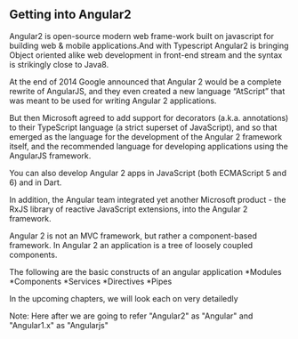 ## Getting into Angular2

Angular2 is open-source modern web frame-work built on javascript for building web & mobile applications.And with Typescript Angular2 is bringing Object oriented alike web development in front-end stream and the syntax is strikingly close to Java8.

At the end of 2014 Google announced that Angular 2 would be a complete rewrite of AngularJS, and they even created a new language “AtScript” that was meant to be used for writing Angular 2 applications.

But then Microsoft agreed to add support for decorators (a.k.a. annotations) to their TypeScript language (a strict superset of JavaScript), and so that emerged as the language for the development of the Angular 2 framework itself, and the recommended language for developing applications using the AngularJS framework.

You can also develop Angular 2 apps in JavaScript (both ECMAScript 5 and 6) and in Dart.

In addition, the Angular team integrated yet another Microsoft product - the RxJS library of reactive JavaScript extensions, into the Angular 2 framework.

Angular 2 is not an MVC framework, but rather a component-based framework. In Angular 2 an application is a tree of loosely coupled components.


The following are the basic constructs of an angular application
*Modules
*Components
*Services
*Directives
*Pipes

In the upcoming chapters, we will look each on very detailedly

Note: Here after we are going to refer "Angular2" as "Angular" and "Angular1.x" as "Angularjs"
